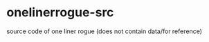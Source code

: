 onelinerrogue-src
=================

source code of one liner rogue (does not contain data/for reference)

